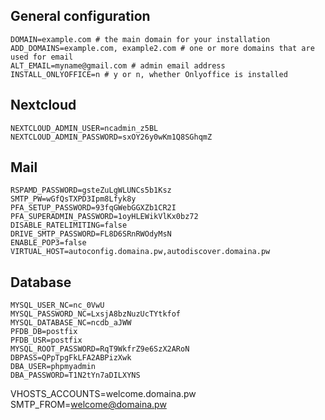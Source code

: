 ## General configuration
```
DOMAIN=example.com # the main domain for your installation
ADD_DOMAINS=example.com, example2.com # one or more domains that are used for email
ALT_EMAIL=myname@gmail.com # admin email address
INSTALL_ONLYOFFICE=n # y or n, whether Onlyoffice is installed
```

## Nextcloud
```
NEXTCLOUD_ADMIN_USER=ncadmin_z5BL
NEXTCLOUD_ADMIN_PASSWORD=sxOY26y0wKm1Q8SGhqmZ
```

## Mail
```
RSPAMD_PASSWORD=gsteZuLgWLUNCs5b1Ksz
SMTP_PW=wGfQsTXPD3Ipm8Lfyk8y
PFA_SETUP_PASSWORD=93fqGWebGGXZb1CR2I
PFA_SUPERADMIN_PASSWORD=1oyHLEWikVlKx0bz72
DISABLE_RATELIMITING=false
DRIVE_SMTP_PASSWORD=FL8D6SRnRWOdyMsN
ENABLE_POP3=false
VIRTUAL_HOST=autoconfig.domaina.pw,autodiscover.domaina.pw
```

## Database
```
MYSQL_USER_NC=nc_0VwU
MYSQL_PASSWORD_NC=LxsjA8bzNuzUcTYtkfof
MYSQL_DATABASE_NC=ncdb_aJWW
PFDB_DB=postfix
PFDB_USR=postfix
MYSQL_ROOT_PASSWORD=RqT9WkfrZ9e6SzX2ARoN
DBPASS=QPpTpgFkLFA2ABPizXwk
DBA_USER=phpmyadmin
DBA_PASSWORD=T1N2tYn7aDILXYNS
```
VHOSTS_ACCOUNTS=welcome.domaina.pw
SMTP_FROM=welcome@domaina.pw

